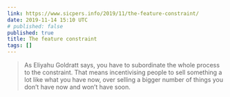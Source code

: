 ```yaml
---
link: https://www.sicpers.info/2019/11/the-feature-constraint/
date: 2019-11-14 15:10 UTC
# published: false
published: true
title: The feature constraint
tags: []
---
```


> As Eliyahu Goldratt says, you have to subordinate the whole process to the constraint. That means incentivising people to sell something a lot like what you have now, over selling a bigger number of things you don’t have now and won’t have soon.
